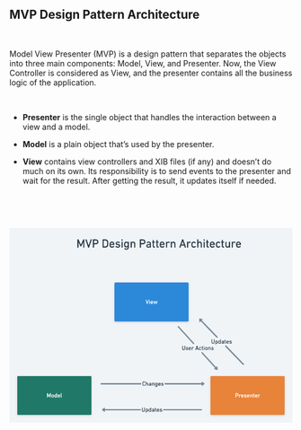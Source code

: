 ## MVP Design Pattern Architecture

<br/>

 Model View Presenter (MVP) is a design pattern that separates the objects into three main components: Model, View, and Presenter. Now, the View Controller is considered as View, and the presenter contains all the business logic of the application.

<br/>

- **Presenter** is the single object that handles the interaction between a view and a model.

- **Model** is a plain object that’s used by the presenter.

- **View** contains view controllers and XIB files (if any) and doesn’t do much on its own. Its responsibility is to send events to the presenter and wait for the result. After getting the result, it updates itself if needed.
  
  <br/>
<br/>

![](MVP.png)
